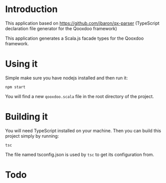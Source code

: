 Introduction
============
This application based on https://github.com/jbaron/qx-parser (TypeScript declaration file generator for the Qooxdoo framework)

This application generates a Scala.js facade types for the Qooxdoo framework.

Using it
=========
Simple make sure you have nodejs installed and then run it:

```
npm start
```

You will find a new `qooxdoo.scala` file in the root directory of the project. 


Building it
============
You will need TypeScript installed on your machine. Then you can build this project simply by running:

```
tsc 
```

The file named tsconfig.json is used by `tsc` to get its configuration from.


Todo
==========

